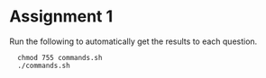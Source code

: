 # Assignment 1

Run the following to automatically get the results to each question.
```
  chmod 755 commands.sh
  ./commands.sh
```
